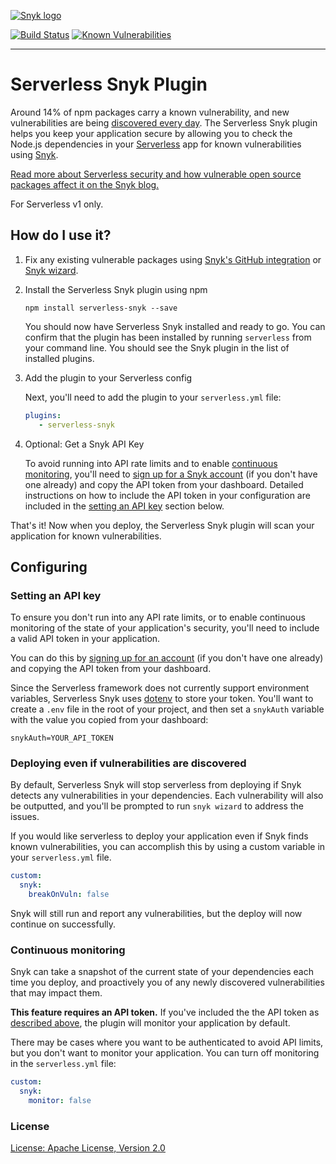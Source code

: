 [![Snyk logo](https://snyk.io/style/asset/logo/snyk-print.svg)](https://snyk.io)

[![Build Status](https://travis-ci.org/Snyk/serverless-snyk.svg?branch=master)](https://travis-ci.org/Snyk/serverless-snyk)
[![Known Vulnerabilities](https://snyk.io/test/github/snyk/serverless-snyk/badge.svg)](https://snyk.io/test/github/snyk/serverless-snyk)

***

# Serverless Snyk Plugin

Around 14% of npm packages carry a known vulnerability, and new vulnerabilities are being [discovered every day](https://snyk.io/vuln). The Serverless Snyk plugin helps you keep your application secure by allowing you to check the Node.js dependencies in your [Serverless](https://github.com/serverless/serverless) app for known vulnerabilities using [Snyk](https://snyk.io).

[Read more about Serverless security and how vulnerable open source packages affect it on the Snyk blog.](https://snyk.io/blog/Serverless-Security-Vulnerabilities/)

For Serverless v1 only.

## How do I use it?

1. Fix any existing vulnerable packages using [Snyk's GitHub integration](https://snyk.io/docs/github/) or [Snyk wizard](https://snyk.io/docs/using-snyk/#wizard).

2. Install the Serverless Snyk plugin using npm

   `npm install serverless-snyk --save`

   You should now have Serverless Snyk installed and ready to go. You can confirm that the plugin has been installed by running `serverless` from your command line. You should see the Snyk plugin in the list of installed plugins. 

3. Add the plugin to your Serverless config

   Next, you'll need to add the plugin to your `serverless.yml` file:

   ```yml
   plugins:
      - serverless-snyk
   ```

4. Optional: Get a Snyk API Key

   To avoid running into API rate limits and to enable [continuous monitoring](#continuous-monitoring), you'll need to [sign up for a Snyk account](https://snyk.io/auth/github) (if you don't have one already) and copy the API token from your dashboard. Detailed instructions on how to include the API token in your configuration are included in the [setting an API key](#setting-an-api-key) section below.

That's it! Now when you deploy, the Serverless Snyk plugin will scan your application for known vulnerabilities.


## Configuring

### Setting an API key
To ensure you don't run into any API rate limits, or to enable continuous monitoring of the state of your application's security, you'll need to include a valid API token in your application.

You can do this by [signing up for an account](https://snyk.io/auth/github) (if you don't have one already) and copying the API token from your dashboard. 

Since the Serverless framework does not currently support environment variables, Serverless Snyk uses [dotenv](https://github.com/motdotla/dotenv) to store your token. You'll want to create a `.env` file in the root of your project, and then set a `snykAuth` variable with the value you copied from your dashboard:

```
snykAuth=YOUR_API_TOKEN
```

### Deploying even if vulnerabilities are discovered
By default, Serverless Snyk will stop serverless from deploying if Snyk detects any vulnerabilities in your dependencies. Each vulnerability will also be outputted, and you'll be prompted to run `snyk wizard` to address the issues. 

If you would like serverless to deploy your application even if Snyk finds known vulnerabilities, you can accomplish this by using a custom variable in your `serverless.yml` file.

```yml
custom:
  snyk:
    breakOnVuln: false
```

Snyk will still run and report any vulnerabilities, but the deploy will now continue on successfully.

### Continuous monitoring
Snyk can take a snapshot of the current state of your dependencies each time you deploy, and proactively you of any newly discovered vulnerabilities that may impact them.

**This feature requires an API token.** If you've included the the API token as [described above](#setting-an-api-key), the plugin will monitor your application by default.

There may be cases where you want to be authenticated to avoid API limits, but you don't want to monitor your application. You can turn off monitoring in the `serverless.yml` file:

```yml
custom:
  snyk:
    monitor: false
```

### License

[License: Apache License, Version 2.0](LICENSE)